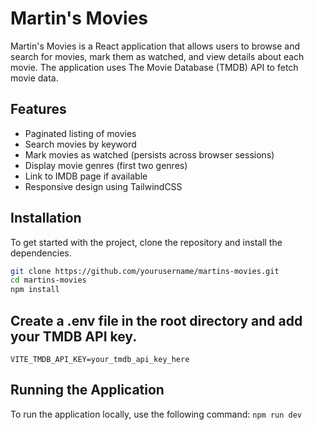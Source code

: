 # Martin's Movies

Martin's Movies is a React application that allows users to browse and search for movies, mark them as watched, and view details about each movie. The application uses The Movie Database (TMDB) API to fetch movie data.

## Features

- Paginated listing of movies
- Search movies by keyword
- Mark movies as watched (persists across browser sessions)
- Display movie genres (first two genres)
- Link to IMDB page if available
- Responsive design using TailwindCSS

## Installation

To get started with the project, clone the repository and install the dependencies.

```bash
git clone https://github.com/yourusername/martins-movies.git
cd martins-movies
npm install
```

## Create a .env file in the root directory and add your TMDB API key. 

```VITE_TMDB_API_KEY=your_tmdb_api_key_here``` 

## Running the Application

To run the application locally, use the following command:
```npm run dev```
